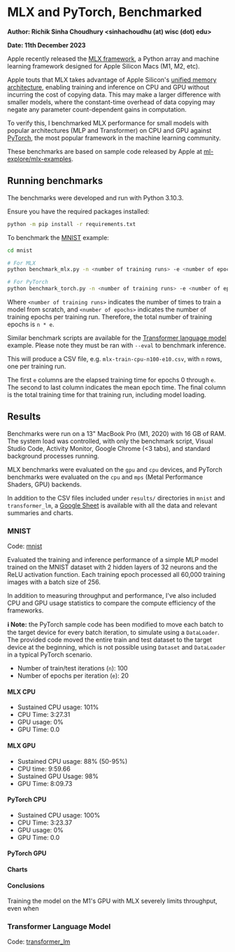 # MLX and PyTorch, Benchmarked
**Author: Richik Sinha Choudhury <sinhachoudhu (at) wisc (dot) edu>**

**Date: 11th December 2023**

Apple recently released the [MLX framework](https://github.com/ml-explore/mlx),
a Python array and machine learning framework designed for Apple Silicon Macs (M1, M2, etc).

Apple touts that MLX takes advantage of Apple Silicon's [unified memory architecture](https://en.wikipedia.org/wiki/Graphics_processing_unit#Integrated_graphics),
enabling training and inference on CPU and GPU without incurring the cost of copying data.
This may make a larger difference with smaller models, where the constant-time overhead of
data copying may negate any parameter count-dependent gains in computation.

To verify this, I benchmarked MLX performance for small models with popular architectures (MLP and Transformer) on CPU and GPU against [PyTorch](https://pytorch.org/), the most popular framework in the machine learning community.

These benchmarks are based on sample code released by Apple at [ml-explore/mlx-examples](https://github.com/ml-explore/mlx-examples).

## Running benchmarks

The benchmarks were developed and run with Python 3.10.3.

Ensure you have the required packages installed:
```sh
python -m pip install -r requirements.txt
```

To benchmark the [MNIST](mnist) example:

```sh
cd mnist

# For MLX
python benchmark_mlx.py -n <number of training runs> -e <number of epochs> [--gpu]

# For PyTorch
python benchmark_torch.py -n <number of training runs> -e <number of epochs> [--gpu]
```
Where `<number of training runs>` indicates the number of times to train a model from scratch,
and `<number of epochs>` indicates the number of training epochs per training run.
Therefore, the total number of training epochs is `n * e`.

Similar benchmark scripts are available for the [Transformer language model](transformer_lm) example. Please note they must be ran with `--eval` to benchmark inference.


This will produce a CSV file, e.g. `mlx-train-cpu-n100-e10.csv`, with `n` rows, one per training run.

The first `e` columns are the elapsed training time for epochs 0 through `e`.
The second to last column indicates the mean epoch time. The final column is
the total training time for that training run, including model loading.

## Results

Benchmarks were run on a 13" MacBook Pro (M1, 2020) with 16 GB of RAM. The system load was controlled, with only the benchmark script, Visual Studio Code, Activity Monitor, Google Chrome (<3 tabs), and standard background processes running.

MLX benchmarks were evaluated on the `gpu` and `cpu` devices, and PyTorch benchmarks were evaluated on the `cpu` and `mps` (Metal Performance Shaders, GPU) backends.

In addition to the CSV files included under `results/` directories in `mnist` and `transformer_lm`, a [Google Sheet](https://docs.google.com/spreadsheets/d/17Rid-DTGz_0k8TLOxUJ2Y3_7QKAOVB2MlagqA5BjNro/edit?usp=sharing) is available with all the data and relevant summaries and charts.

### MNIST
Code: [mnist](mnist)

Evaluated the training and inference performance of a simple MLP model trained on the MNIST dataset with 2 hidden layers of 32 neurons and the ReLU activation function. Each training epoch processed all 60,000 training images with a batch size of 256.

In addition to measuring throughput and performance, I've also included CPU and GPU usage statistics to compare the compute efficiency of the frameworks.

**ℹ️ Note:** the PyTorch sample code has been modified to move each batch to the target device for every batch iteration,
to simulate using a `DataLoader`. The provided code moved the entire train and test dataset to the target device at the beginning, which is not possible using `Dataset` and `DataLoader` in a typical PyTorch scenario.


- Number of train/test iterations (`n`): 100
- Number of epochs per iteration  (`e`): 20

#### MLX CPU
- Sustained CPU usage: 101%
- CPU Time: 3:27.31
- GPU usage: 0%
- GPU Time: 0.0

#### MLX GPU
- Sustained CPU usage: 88% (50-95%)
- CPU time: 9:59.66
- Sustained GPU Usage: 98%
- GPU Time: 8:09.73

#### PyTorch CPU
- Sustained CPU usage: 100%
- CPU Time: 3:23.37
- GPU usage: 0%
- GPU Time: 0.0

#### PyTorch GPU

#### Charts

#### Conclusions

Training the model on the M1's GPU with MLX severely limits throughput,
even when


### Transformer Language Model
Code: [transformer_lm](transformer_lm)


